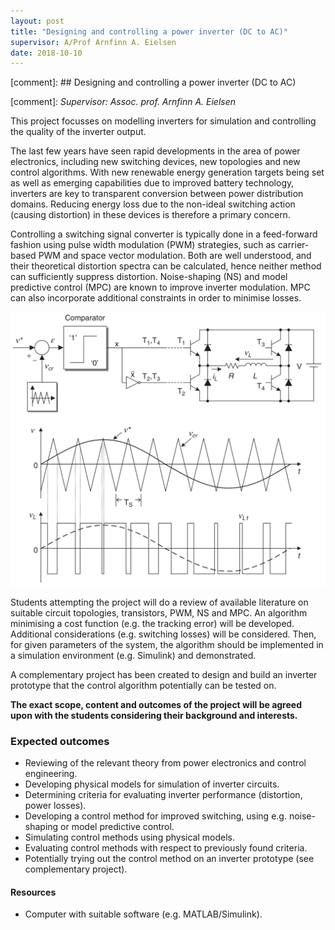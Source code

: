 ```yaml
---
layout: post
title: "Designing and controlling a power inverter (DC to AC)"
supervisor: A/Prof Arnfinn A. Eielsen
date: 2018-10-10
---
```


[comment]: ## Designing and controlling a power inverter (DC to AC)

[comment]: *Supervisor: Assoc. prof. Arnfinn A. Eielsen*

This project focusses on modelling inverters for simulation and controlling the quality of the inverter output.

The last few years have seen rapid developments in the area of power electronics, including new switching devices, new topologies and new control algorithms. With new renewable energy generation targets being set as well as emerging capabilities due to improved battery technology, inverters are key to transparent conversion between power distribution domains. Reducing energy loss due to the non-ideal switching action (causing distortion) in these devices is therefore a primary concern.

Controlling a switching signal converter is typically done in a feed-forward fashion using pulse width modulation (PWM) strategies, such as carrier-based PWM and space vector modulation. Both are well understood, and their theoretical distortion spectra can be calculated, hence neither method can sufficiently suppress distortion. Noise-shaping (NS) and model predictive control (MPC) are known to improve inverter modulation. MPC can also incorporate additional constraints in order to minimise losses.

![Simple PWM.](/images/pwm.png "Simple PWM.")

Students attempting the project will do a review of available literature on suitable circuit topologies, transistors, PWM, NS and MPC. An algorithm minimising a cost function (e.g. the tracking error) will be developed. Additional considerations (e.g. switching losses) will be considered. Then, for given parameters of the system, the algorithm should be implemented in a simulation environment (e.g. Simulink) and demonstrated.

A complementary project has been created to design and build an inverter prototype that the control algorithm potentially can be tested on.

**The exact scope, content and outcomes of the project will be agreed upon with the students considering their background and interests.**

### Expected outcomes
- Reviewing of the relevant theory from power electronics and control engineering.
- Developing physical models for simulation of inverter circuits.
- Determining criteria for evaluating inverter performance (distortion, power losses).
- Developing a control method for improved switching, using e.g. noise-shaping or model predictive control.
- Simulating control methods using physical models.
- Evaluating control methods with respect to previously found criteria.
- Potentially trying out the control method on an inverter prototype (see complementary project).

#### Resources
- Computer with suitable software (e.g. MATLAB/Simulink).

